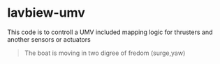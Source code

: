 # lavbiew-umv
This code is to controll a UMV included mapping logic for thrusters and another sensors or actuators 
>The boat is moving in two digree of fredom (surge,yaw)

